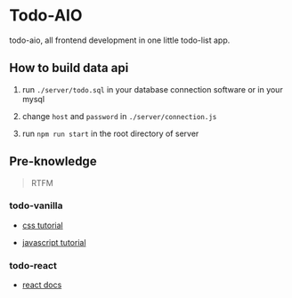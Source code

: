 # Todo-AIO

todo-aio, all frontend development in one little todo-list app.

## How to build data api

1. run `./server/todo.sql` in your database connection software or in your mysql

2. change `host` and `password` in `./server/connection.js`

3. run `npm run start` in the root directory of server

## Pre-knowledge

> RTFM

### todo-vanilla

- [css tutorial](https://developer.mozilla.org/zh-CN/docs/Web/CSS)

- [javascript tutorial](https://developer.mozilla.org/zh-CN/docs/Web/JavaScript)

### todo-react

- [react docs](https://zh-hans.reactjs.org/)
